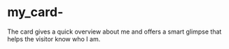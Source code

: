 # my_card-
The card gives a quick overview about me and offers a smart glimpse that helps the visitor know who I am.
